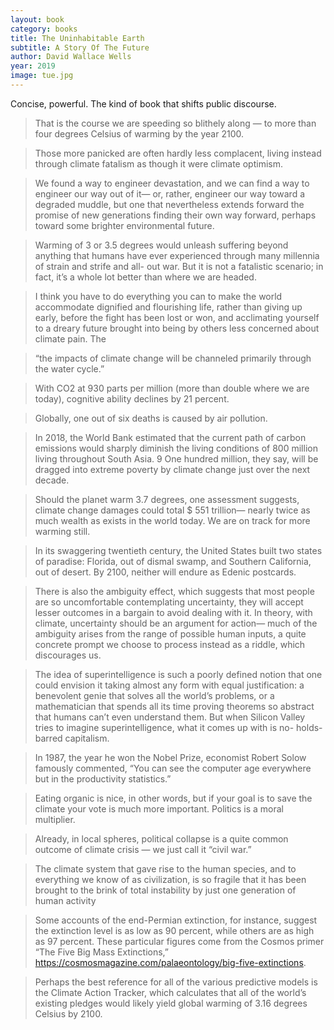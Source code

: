 ```yaml
---
layout: book
category: books
title: The Uninhabitable Earth
subtitle: A Story Of The Future
author: David Wallace Wells
year: 2019
image: tue.jpg
---
```

Concise, powerful.  The kind of book that shifts public discourse.

> That is the course we are speeding so blithely along — to more than four degrees Celsius of warming by the year 2100.

> Those more panicked are often hardly less complacent, living instead through climate fatalism as though it were climate optimism.

> We found a way to engineer devastation, and we can find a way to engineer our way out of it— or, rather, engineer our way toward a degraded muddle, but one that nevertheless extends forward the promise of new generations finding their own way forward, perhaps toward some brighter environmental future.

> Warming of 3 or 3.5 degrees would unleash suffering beyond anything that humans have ever experienced through many millennia of strain and strife and all- out war. But it is not a fatalistic scenario; in fact, it’s a whole lot better than where we are headed.

> I think you have to do everything you can to make the world accommodate dignified and flourishing life, rather than giving up early, before the fight has been lost or won, and acclimating yourself to a dreary future brought into being by others less concerned about climate pain. The

> “the impacts of climate change will be channeled primarily through the water cycle.”

> With CO2 at 930 parts per million (more than double where we are today), cognitive ability declines by 21 percent.

> Globally, one out of six deaths is caused by air pollution.

> In 2018, the World Bank estimated that the current path of carbon emissions would sharply diminish the living conditions of 800 million living throughout South Asia. 9 One hundred million, they say, will be dragged into extreme poverty by climate change just over the next decade.

> Should the planet warm 3.7 degrees, one assessment suggests, climate change damages could total $ 551 trillion— nearly twice as much wealth as exists in the world today. We are on track for more warming still.

> In its swaggering twentieth century, the United States built two states of paradise: Florida, out of dismal swamp, and Southern California, out of desert. By 2100, neither will endure as Edenic postcards.

> There is also the ambiguity effect, which suggests that most people are so uncomfortable contemplating uncertainty, they will accept lesser outcomes in a bargain to avoid dealing with it. In theory, with climate, uncertainty should be an argument for action— much of the ambiguity arises from the range of possible human inputs, a quite concrete prompt we choose to process instead as a riddle, which discourages us.

> The idea of superintelligence is such a poorly defined notion that one could envision it taking almost any form with equal justification: a benevolent genie that solves all the world’s problems, or a mathematician that spends all its time proving theorems so abstract that humans can’t even understand them. But when Silicon Valley tries to imagine superintelligence, what it comes up with is no- holds- barred capitalism.

> In 1987, the year he won the Nobel Prize, economist Robert Solow famously commented, “You can see the computer age everywhere but in the productivity statistics.”

> Eating organic is nice, in other words, but if your goal is to save the climate your vote is much more important. Politics is a moral multiplier.

> Already, in local spheres, political collapse is a quite common outcome of climate crisis — we just call it “civil war.”

> The climate system that gave rise to the human species, and to everything we know of as civilization, is so fragile that it has been brought to the brink of total instability by just one generation of human activity

> Some accounts of the end-Permian extinction, for instance, suggest the extinction level is as low as 90 percent, while others are as high as 97 percent. These particular figures come from the Cosmos primer “The Five Big Mass Extinctions,” https://cosmosmagazine.com/palaeontology/big-five-extinctions.

> Perhaps the best reference for all of the various predictive models is the Climate Action Tracker, which calculates that all of the world’s existing pledges would likely yield global warming of 3.16 degrees Celsius by 2100.
